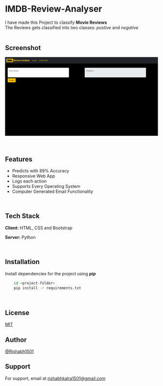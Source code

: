 
# IMDB-Review-Analyser

I have made this Project to classify **Movie Reviews** \
The Reviews gets classified into two classes: *postive* and *negative*
<br><br>

## Screenshot<br>

![App Screenshot](Screenshot.png)

<br>

## Features

- Predicts with 89% Accuracy
- Responsive Web App
- Logs each action
- Supports Every Operating System
- Computer Generated Email Functionality

<br>

## Tech Stack

**Client:** HTML, CSS and Bootstrap

**Server:** Python

<br>

## Installation

Install dependencies for the project using _**pip**_

```bash
    cd <project-folder>
    pip install -r requirements.txt
```
<br>
  
## License

[MIT](https://choosealicense.com/licenses/mit/)
<br>
  
## Author

[@Rishabh1501](https://github.com/Rishabh1501)
<br>

## Support

For support, email at rishabhkalra1501@gmail.com 

  
